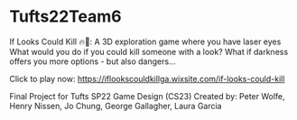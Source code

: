 # Tufts22Team6

If Looks Could Kill 🔥👀: A 3D exploration game where you have laser eyes
What would you do if you could kill someone with a look? What if darkness offers you more options - but also dangers...

Click to play now: https://iflookscouldkillga.wixsite.com/if-looks-could-kill

Final Project for Tufts SP22 Game Design (CS23)
Created by: Peter Wolfe, Henry Nissen, Jo Chung, George Gallagher, Laura Garcia

